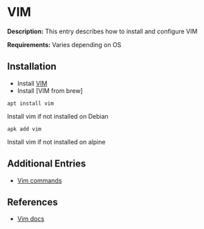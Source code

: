 # VIM

**Description:** This entry describes how to install and configure VIM

**Requirements:** Varies depending on OS

## Installation

* Install [VIM](https://www.vim.org/download.php)
* Install [VIM from brew]

```
apt install vim
```

Install vim if not installed on Debian

```
apk add vim
```

Install vim if not installed on alpine

## Additional Entries

* [Vim commands]()
  
## References
* [Vim docs](https://www.vim.org/docs.php)
